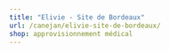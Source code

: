 ```yaml
---
title: "Elivie - Site de Bordeaux"
url: /canejan/elivie-site-de-bordeaux/
shop: approvisionnement médical
---
```

